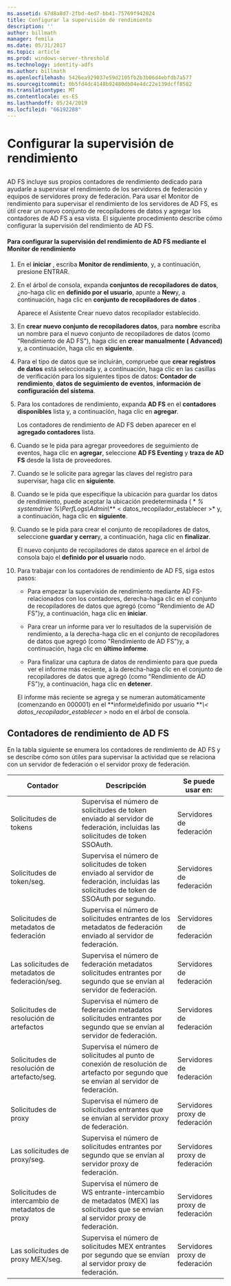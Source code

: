 ```yaml
---
ms.assetid: 67d8a8d7-2fbd-4ed7-bb41-75769f942024
title: Configurar la supervisión de rendimiento
description: ''
author: billmath
manager: femila
ms.date: 05/31/2017
ms.topic: article
ms.prod: windows-server-threshold
ms.technology: identity-adfs
ms.author: billmath
ms.openlocfilehash: 5426ea929037e59d2105fb2b3b06d4ebfdb7a577
ms.sourcegitcommit: 0b5fd4dc4148b92480db04e4dc22e139dcff8582
ms.translationtype: MT
ms.contentlocale: es-ES
ms.lasthandoff: 05/24/2019
ms.locfileid: "66192288"
---
```

# <a name="configure-performance-monitoring"></a>Configurar la supervisión de rendimiento
  
## <a name="bkmk_ConfigurePerfMon"></a>  
AD FS incluye sus propios contadores de rendimiento dedicado para ayudarle a supervisar el rendimiento de los servidores de federación y equipos de servidores proxy de federación. Para usar el Monitor de rendimiento para supervisar el rendimiento de los servidores de AD FS, es útil crear un nuevo conjunto de recopiladores de datos y agregar los contadores de AD FS a esa vista. El siguiente procedimiento describe cómo configurar la supervisión del rendimiento de AD FS.  
  
#### <a name="to-configure-performance-monitoring-for-ad-fs-using-performance-monitor"></a>Para configurar la supervisión del rendimiento de AD FS mediante el Monitor de rendimiento  
  
1.  En el **iniciar** , escriba **Monitor de rendimiento**, y, a continuación, presione ENTRAR.  
  
2.  En el árbol de consola, expanda **conjuntos de recopiladores de datos**, ¿no\-haga clic en **definido por el usuario**, apunte a **New**y, a continuación, haga clic en **conjunto de recopiladores de datos** .  
  
    Aparece el Asistente Crear nuevo datos recopilador establecido.  
  
3.  En **crear nuevo conjunto de recopiladores datos**, para **nombre** escriba un nombre para el nuevo conjunto de recopiladores de datos \(como "Rendimiento de AD FS"\), haga clic en **crear manualmente \( Advanced\)** y, a continuación, haga clic en **siguiente**.  
  
4.  Para el tipo de datos que se incluirán, compruebe que **crear registros de datos** está seleccionada y, a continuación, haga clic en las casillas de verificación para los siguientes tipos de datos: **Contador de rendimiento**, **datos de seguimiento de eventos**, **información de configuración del sistema**.  
  
5.  Para los contadores de rendimiento, expanda **AD FS** en el **contadores disponibles** lista y, a continuación, haga clic en **agregar**.  
  
    Los contadores de rendimiento de AD FS deben aparecer en el **agregado contadores** lista.  
  
6.  Cuando se le pida para agregar proveedores de seguimiento de eventos, haga clic en **agregar**, seleccione **AD FS Eventing** y **traza de AD FS** desde la lista de proveedores.  
  
7.  Cuando se le solicite para agregar las claves del registro para supervisar, haga clic en **siguiente**.  
  
8.  Cuando se le pida que especifique la ubicación para guardar los datos de rendimiento, puede aceptar la ubicación predeterminada \( * *% systemdrive %\\PerfLogs\\Admin\\*** < datos\_recopilador\_establecer >* y, a continuación, haga clic en **siguiente**.  
  
9. Cuando se le pida para crear el conjunto de recopiladores de datos, seleccione **guardar y cerrar**y, a continuación, haga clic en **finalizar**.  
  
    El nuevo conjunto de recopiladores de datos aparece en el árbol de consola bajo el **definido por el usuario** nodo.  
  
10. Para trabajar con los contadores de rendimiento de AD FS, siga estos pasos:  
  
    -   Para empezar la supervisión de rendimiento mediante AD FS\-relacionados con los contadores, derecha\-haga clic en el conjunto de recopiladores de datos que agregó \(como "Rendimiento de AD FS"\)y, a continuación, haga clic en **iniciar**.  
  
    -   Para crear un informe para ver lo resultados de la supervisión de rendimiento, a la derecha\-haga clic en el conjunto de recopiladores de datos que agregó \(como "Rendimiento de AD FS"\)y, a continuación, haga clic en **último informe**.  
  
    -   Para finalizar una captura de datos de rendimiento para que pueda ver el informe más reciente, a la derecha\-haga clic en el conjunto de recopiladores de datos que agregó \(como "Rendimiento de AD FS"\)y, a continuación, haga clic en **detener**.  
  
    El informe más reciente se agrega y se numeran automáticamente \(comenzando en 000001\) en el **informe\\definido por usuario ***\\< datos\_recopilador\_establecer >* nodo en el árbol de consola.  
  
## <a name="ad-fs-performance-counters"></a>Contadores de rendimiento de AD FS  
En la tabla siguiente se enumera los contadores de rendimiento de AD FS y se describe cómo son útiles para supervisar la actividad que se relaciona con un servidor de federación o el servidor proxy de federación.  
  
|Contador|Descripción|Se puede usar en: 
|-----------|---------------|------------------- 
|Solicitudes de tokens|Supervisa el número de solicitudes de token enviado al servidor de federación, incluidas las solicitudes de token SSOAuth.|Servidores de federación 
|Solicitudes de token\/seg.|Supervisa el número de solicitudes de token enviado al servidor de federación, incluidas las solicitudes de token de SSOAuth por segundo.|Servidores de federación  
|Solicitudes de metadatos de federación|Supervisa el número de solicitudes entrantes de los metadatos de federación enviado al servidor de federación.|Servidores de federación  
|Las solicitudes de metadatos de federación\/seg.|Supervisa el número de federación metadatos solicitudes entrantes por segundo que se envían al servidor de federación.|Servidores de federación  
|Solicitudes de resolución de artefactos|Supervisa el número de federación metadatos solicitudes entrantes por segundo que se envían al servidor de federación.|Servidores de federación  
|Solicitudes de resolución de artefacto\/seg.|Supervisa el número de solicitudes al punto de conexión de resolución de artefacto por segundo que se envían al servidor de federación.|Servidores de federación  
|Solicitudes de proxy|Supervisa el número de solicitudes entrantes que se envían al servidor proxy de federación.|Servidores proxy de federación  
|Las solicitudes de proxy\/seg.|Supervisa el número de solicitudes entrantes por segundo que se envían al servidor proxy de federación.|Servidores proxy de federación  
|Solicitudes de intercambio de metadatos de proxy|Supervisa el número de WS entrante\-intercambio de metadatos \(MEX\) las solicitudes que se envían al servidor proxy de federación.|Servidores proxy de federación 
|Las solicitudes de proxy MEX\/seg.|Supervisa el número de solicitudes MEX entrantes por segundo que se envían al servidor proxy de federación.|Servidores proxy de federación  
  

